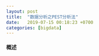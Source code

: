 ```yaml
---
layout: post
title:  "数据分析之PEST分析法"
date:   2019-07-15 00:18:23 +0700
categories: [bigdata]
---
```


#### 概述
   
